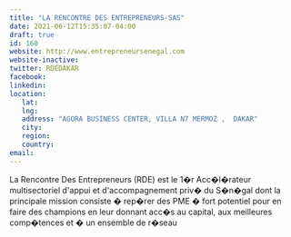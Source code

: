 ```yaml
---
title: "LA RENCONTRE DES ENTREPRENEURS-SAS"
date: 2021-06-12T15:35:07-04:00
draft: true
id: 160
website: http://www.entrepreneursenegal.com
website-inactive: 
twitter: RDEDAKAR
facebook: 
linkedin: 
location: 
   lat: 
   lng: 
   address: "AGORA BUSINESS CENTER, VILLA N7 MERMOZ ,  DAKAR"
   city: 
   region: 
   country: 
email: 
---
```

La  Rencontre Des Entrepreneurs (RDE) est le 1�r Acc�l�rateur multisectoriel d'appui et d'accompagnement priv� du S�n�gal dont la  principale mission consiste �  rep�rer des PME � fort potentiel pour en faire des champions en leur  donnant acc�s au capital,  aux meilleures comp�tences  et   �  un  ensemble de r�seau   
